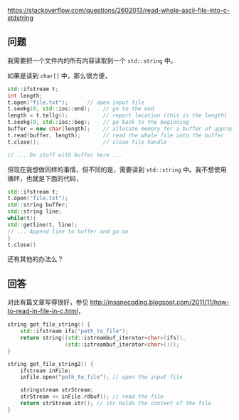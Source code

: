 <https://stackoverflow.com/questions/2602013/read-whole-ascii-file-into-c-stdstring>

## 问题

我需要把一个文件内的所有内容读取到一个 `std::string` 中。

如果是读到 `char[]` 中，那么很方便，

```c++
std::ifstream t;
int length;
t.open("file.txt");      // open input file
t.seekg(0, std::ios::end);    // go to the end
length = t.tellg();           // report location (this is the length)
t.seekg(0, std::ios::beg);    // go back to the beginning
buffer = new char[length];    // allocate memory for a buffer of appropriate dimension
t.read(buffer, length);       // read the whole file into the buffer
t.close();                    // close file handle

// ... Do stuff with buffer here ...
```

但现在我想做同样的事情，但不同的是，需要读到 `std::string` 中。我不想使用循环，也就是下面的代码，

```c++
std::ifstream t;
t.open("file.txt");
std::string buffer;
std::string line;
while(t){
std::getline(t, line);
// ... Append line to buffer and go on
}
t.close()
```

还有其他的办法么？

## 回答

对此有篇文章写得很好，参见 <http://insanecoding.blogspot.com/2011/11/how-to-read-in-file-in-c.html>，

```c++
string get_file_string() {
    std::ifstream ifs("path_to_file");
    return string((std::istreambuf_iterator<char>(ifs)),
                  (std::istreambuf_iterator<char>()));
}

string get_file_string2() {
    ifstream inFile;
    inFile.open("path_to_file"); // open the input file

    stringstream strStream;
    strStream << inFile.rdbuf(); // read the file
    return strStream.str(); // str holds the content of the file
}
```
